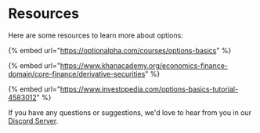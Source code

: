# Resources

Here are some resources to learn more about options:

{% embed url="https://optionalpha.com/courses/options-basics" %}

{% embed url="https://www.khanacademy.org/economics-finance-domain/core-finance/derivative-securities" %}

{% embed url="https://www.investopedia.com/options-basics-tutorial-4583012" %}

If you have any questions or suggestions, we'd love to hear from you in our [Discord Server](https://discord.gg/WCeKgHNz3z).
